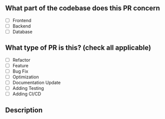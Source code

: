 <!-- (Replace [ ] with [x]) --> 

## What part of the codebase does this PR concern


- [ ] Frontend
- [ ] Backend
- [ ] Database

## What type of PR is this? (check all applicable)

- [ ] Refactor
- [ ] Feature
- [ ] Bug Fix
- [ ] Optimization
- [ ] Documentation Update
- [ ] Adding Testing
- [ ] Adding CI/CD

## Description
